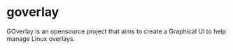# goverlay
GOverlay is an opensource project that aims to create a Graphical UI to help manage Linux overlays.
